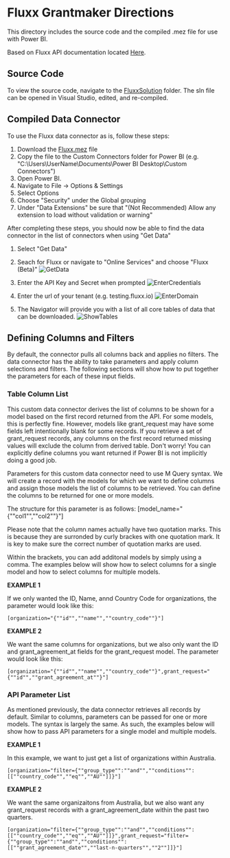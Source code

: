 # Fluxx Grantmaker Directions #

This directory includes the source code and the compiled .mez file for use with Power BI.

Based on Fluxx API documentation located [Here](https://fluxxlabs.app.box.com/s/ea7iyp7ai8ksf1rbgu68vxfu95itc00x).

## Source Code ##

To view the source code, navigate to the [FluxxSolution](https://github.com/macfound/Power-BI-Data-Connectors/tree/main/FluxxGrantmaker/FluxxSolution) folder.
The sln file can be opened in Visual Studio, edited, and re-compiled.

## Compiled Data Connector ##

To use the Fluxx data connector as is, follow these steps:
1. Download the [Fluxx.mez](https://github.com/macfound/Power-BI-Data-Connectors/blob/main/FluxxGrantmaker/Fluxx.mez) file
2. Copy the file to the Custom Connectors folder for Power BI (e.g. "C:\Users\UserName\Documents\Power BI Desktop\Custom Connectors")
3. Open Power BI.
4. Navigate to File -> Options & Settings
5. Select Options
6. Choose "Security" under the Global grouping
7. Under "Data Extensions" be sure that "(Not Recommended) Allow any extension to load without validation or warning"

After completing these steps, you should now be able to find the data connector in the list of connectors when using "Get Data"
1. Select "Get Data"
2. Seach for Fluxx or navigate to "Online Services" and choose "Fluxx (Beta)"
![GetData](https://user-images.githubusercontent.com/9000285/129103075-df709908-561a-4d33-8440-d9a06f1754d3.PNG)

3. Enter the API Key and Secret when prompted
![EnterCredentials](https://user-images.githubusercontent.com/9000285/129103138-34fbcc6d-2890-49af-9891-1573e78fbadc.PNG)

4. Enter the url of your tenant (e.g. testing.fluxx.io)
![EnterDomain](https://user-images.githubusercontent.com/9000285/129103196-387c7ace-2ad6-43c7-adc5-45047fa3683f.PNG)

5. The Navigator will provide you with a list of all core tables of data that can be downloaded.
![ShowTables](https://user-images.githubusercontent.com/9000285/129103216-6ef864f7-2cd8-407c-9407-4de1a715a42b.PNG)

## Defining Columns and Filters ##

By default, the connector pulls all columns back and applies no filters. The data connector has the ability to take parameters and apply column selections and filters. The following sections will show how to put together the parameters for each of these input fields.

### Table Column List ###

This custom data connector derives the list of columns to be shown for a model based on the first record returned from the API. For some models, this is perfectly fine. However, models like grant_request may have some fields left intentionally blank for some records. If you retrieve a set of grant_request records, any columns on the first record returned missing values will exclude the column from derived table. Don't worry! You can explicitly define columns you want returned if Power BI is not implicitly doing a good job.

Parameters for this custom data connector need to use M Query syntax. We will create a record with the models for which we want to define columns and assign those models the list of columns to be retrieved. You can define the columns to be returned for one or more models.

The structure for this parameter is as follows: [model_name="{""col1"",""col2""}"]

Please note that the column names actually have two quotation marks. This is because they are surronded by curly brackes with one quotation mark. It is key to make sure the correct number of quotation marks are used.

Within the brackets, you can add additonal models by simply using a comma. The examples below will show how to select columns for a single model and how to select columns for multiple models.

**EXAMPLE 1**

If we only wanted the ID, Name, annd Country Code for organizations, the parameter would look like this:
```
[organization="{""id"",""name"",""country_code""}"]
```

**EXAMPLE 2**

We want the same columns for organizations, but we also only want the ID and grant_agreement_at fields for the grant_request model. The parameter would look like this:
```
[organization="{""id"",""name"",""country_code""}",grant_request="{""id"",""grant_agreement_at""}"]
```

### API Parameter List ###

As mentioned previously, the data connector retrieves all records by default. Similar to columns, parameters can be passed for one or more models. The syntax is largely the same. As such, the examples below will show how to pass API parameters for a single model and multiple models.

**EXAMPLE 1**

In this example, we want to just get a list of organizations within Australia.
```
[organization="filter={""group_type"":""and"",""conditions"":[[""country_code"",""eq"",""AU""]]}"]
```

**EXAMPLE 2**

We want the same organizaitons from Australia, but we also want any grant_request records with a grant_agreement_date within the past two quarters.
```
[organization="filter={""group_type"":""and"",""conditions"":[[""country_code"",""eq"",""AU""]]}",grant_request="filter={""group_type"":""and"",""conditions"":[[""grant_agreement_date"",""last-n-quarters"",""2""]]}"]
```
